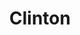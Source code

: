 ---
ee_id: '133'
site: '1'
type: '2'
long_id: 2011-140 Clinton
url: 2011-140-clinton
year: '2011'
medium: Pencil on paper (produced with Mutoh XP-300 Series printer)
commission:
add_credit:
dims: 15.75 x 13.4375  in
pitch: Bill Clinton as drawn in pencil by a plotter. Produced in an edition of 3.
ps: "<p>​I have to give credit to my mom for this one, drawing Clinton was totally
  her idea. Nice one! And yes, the signature is mechanical.:)</p>"
live_url:
related:
title: Clinton
youtube:
imgs: clinton-2011-140-digital-database-ih.jpg
subheading:
year2: '2011'
download:
add_credits:
related_code:
! '':
layout: things-i-made
---